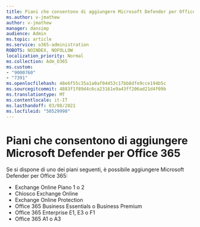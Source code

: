 ```yaml
---
title: Piani che consentono di aggiungere Microsoft Defender per Office 365
ms.author: v-jmathew
author: v-jmathew
manager: dansimp
audience: Admin
ms.topic: article
ms.service: o365-administration
ROBOTS: NOINDEX, NOFOLLOW
localization_priority: Normal
ms.collection: Adm_O365
ms.custom:
- "9000760"
- "7391"
ms.openlocfilehash: 48e6f55c35a1a0af04453c17bb8dfe9cce194b5c
ms.sourcegitcommit: 4883f1f89d4c6ca23161e9a43ff206ad21d4f09b
ms.translationtype: MT
ms.contentlocale: it-IT
ms.lasthandoff: 03/08/2021
ms.locfileid: "50529998"
---
```

# <a name="plans-that-let-you-add-microsoft-defender-for-office-365"></a>Piani che consentono di aggiungere Microsoft Defender per Office 365

Se si dispone di uno dei piani seguenti, è possibile aggiungere Microsoft Defender per Office 365:

- Exchange Online Piano 1 o 2
- Chiosco Exchange Online
- Exchange Online Protection
- Office 365 Business Essentials o Business Premium
- Office 365 Enterprise E1, E3 o F1
- Office 365 A1 o A3

